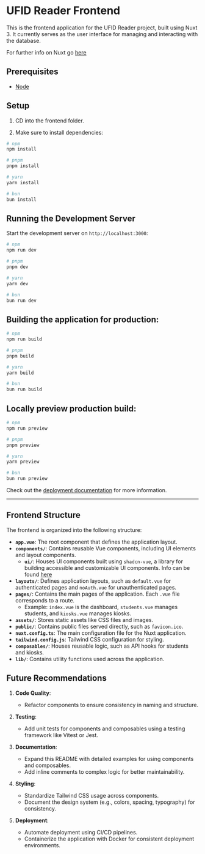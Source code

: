 # UFID Reader Frontend

This is the frontend application for the UFID Reader project, built using Nuxt 3. It currently serves as the user interface for managing and interacting with the database.

For further info on Nuxt go [here](https://nuxt.com/)

## Prerequisites

- [Node](https://nodejs.org/en/download)

## Setup

1. CD into the frontend folder.

2. Make sure to install dependencies:

```bash
# npm
npm install

# pnpm
pnpm install

# yarn
yarn install

# bun
bun install
```

## Running the Development Server

Start the development server on `http://localhost:3000`:

```bash
# npm
npm run dev

# pnpm
pnpm dev

# yarn
yarn dev

# bun
bun run dev
```

## Building the application for production:

```bash
# npm
npm run build

# pnpm
pnpm build

# yarn
yarn build

# bun
bun run build
```

## Locally preview production build:

```bash
# npm
npm run preview

# pnpm
pnpm preview

# yarn
yarn preview

# bun
bun run preview
```

Check out the [deployment documentation](https://nuxt.com/docs/getting-started/deployment) for more information.

---

## Frontend Structure

The frontend is organized into the following structure:

- **`app.vue`**: The root component that defines the application layout.
- **`components/`**: Contains reusable Vue components, including UI elements and layout components.
  - **`ui/`**: Houses UI components built using `shadcn-vue`, a library for building accessible and customizable UI components. Info can be found [here](https://www.shadcn-vue.com/)
- **`layouts/`**: Defines application layouts, such as `default.vue` for authenticated pages and `noAuth.vue` for unauthenticated pages.
- **`pages/`**: Contains the main pages of the application. Each `.vue` file corresponds to a route.
  - Example: `index.vue` is the dashboard, `students.vue` manages students, and `kiosks.vue` manages kiosks.
- **`assets/`**: Stores static assets like CSS files and images.
- **`public/`**: Contains public files served directly, such as `favicon.ico`.
- **`nuxt.config.ts`**: The main configuration file for the Nuxt application.
- **`tailwind.config.js`**: Tailwind CSS configuration for styling.
- **`composables/`**: Houses reusable logic, such as API hooks for students and kiosks.
- **`lib/`**: Contains utility functions used across the application.

## Future Recommendations

1. **Code Quality**:

   - Refactor components to ensure consistency in naming and structure.

2. **Testing**:

   - Add unit tests for components and composables using a testing framework like Vitest or Jest.

3. **Documentation**:

   - Expand this README with detailed examples for using components and composables.
   - Add inline comments to complex logic for better maintainability.

4. **Styling**:

   - Standardize Tailwind CSS usage across components.
   - Document the design system (e.g., colors, spacing, typography) for consistency.

5. **Deployment**:
   - Automate deployment using CI/CD pipelines.
   - Containerize the application with Docker for consistent deployment environments.

